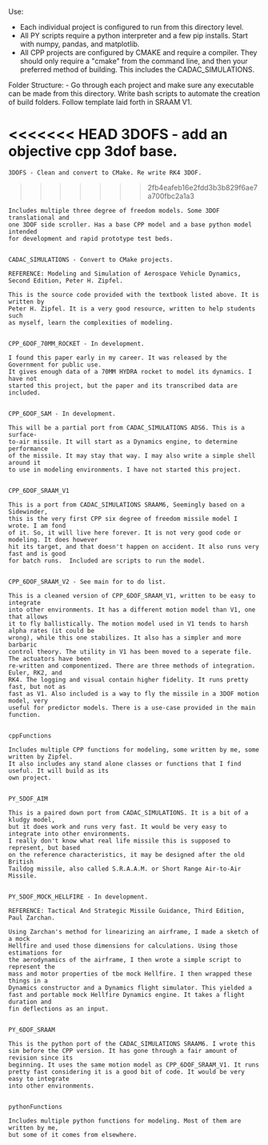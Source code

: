 
Use:
- Each individual project is configured to run from this directory level.
- All PY scripts require a python interpreter and a few pip installs.
Start with numpy, pandas, and matplotlib.  
- All CPP projects are configured by CMAKE and require a compiler.
They should only require a "cmake" from the command line, and then your preferred
method of building. This includes the CADAC_SIMULATIONS.

Folder Structure: - Go through each project and make sure any executable can be made
                           from this directory. Write bash scripts to automate the creation
                           of build folders. Follow template laid forth in SRAAM V1.

<<<<<<< HEAD
	3DOFS - add an objective cpp 3dof base.
=======
	3DOFS - Clean and convert to CMake. Re write RK4 3DOF.
>>>>>>> 2fb4eafeb16e2fdd3b3b829f6ae7a700fbc2a1a3

	Includes multiple three degree of freedom models. Some 3DOF translational and
	one 3DOF side scroller. Has a base CPP model and a base python model intended
	for development and rapid prototype test beds.


	CADAC_SIMULATIONS - Convert to CMake projects.

	REFERENCE: Modeling and Simulation of Aerospace Vehicle Dynamics,
	Second Edition, Peter H. Zipfel.

	This is the source code provided with the textbook listed above. It is written by
	Peter H. Zipfel. It is a very good resource, written to help students such
	as myself, learn the complexities of modeling.


	CPP_6DOF_70MM_ROCKET - In development.

	I found this paper early in my career. It was released by the Government for public use.
	It gives enough data of a 70MM HYDRA rocket to model its dynamics. I have not
	started this project, but the paper and its transcribed data are included.


	CPP_6DOF_SAM - In development.

	This will be a partial port from CADAC_SIMULATIONS ADS6. This is a surface-
	to-air missile. It will start as a Dynamics engine, to determine performance
	of the missile. It may stay that way. I may also write a simple shell around it
	to use in modeling environments. I have not started this project.


	CPP_6DOF_SRAAM_V1

	This is a port from CADAC_SIMULATIONS SRAAM6, Seemingly based on a Sidewinder,
	this is the very first CPP six degree of freedom missile model I wrote. I am fond
	of it. So, it will live here forever. It is not very good code or modeling. It does however
	hit its target, and that doesn't happen on accident. It also runs very fast and is good
	for batch runs.  Included are scripts to run the model.


	CPP_6DOF_SRAAM_V2 - See main for to do list.

	This is a cleaned version of CPP_6DOF_SRAAM_V1, written to be easy to integrate
	into other environments. It has a different motion model than V1, one that allows
	it to fly ballistically. The motion model used in V1 tends to harsh alpha rates (it could be
	wrong), while this one stabilizes. It also has a simpler and more barbaric
	control theory. The utility in V1 has been moved to a seperate file. The actuators have been 
	re-written and componentized. There are three methods of integration. Euler, RK2, and
	RK4. The logging and visual contain higher fidelity. It runs pretty fast, but not as
	fast as V1. Also included is a way to fly the missile in a 3DOF motion model, very
	useful for predictor models. There is a use-case provided in the main function.


	cppFunctions

	Includes multiple CPP functions for modeling, some written by me, some written by Zipfel.
	It also includes any stand alone classes or functions that I find useful. It will build as its
	own project.


	PY_5DOF_AIM

	This is a paired down port from CADAC_SIMULATIONS. It is a bit of a kludgy model,
	but it does work and runs very fast. It would be very easy to integrate into other environments.
	I really don't know what real life missile this is supposed to represent, but based
	on the reference characteristics, it may be designed after the old British
	Taildog missile, also called S.R.A.A.M. or Short Range Air-to-Air Missile. 


	PY_5DOF_MOCK_HELLFIRE - In development.

	REFERENCE: Tactical And Strategic Missile Guidance, Third Edition, Paul Zarchan.

	Using Zarchan's method for linearizing an airframe, I made a sketch of a mock 
	Hellfire and used those dimensions for calculations. Using those estimations for 
	the aerodynamics of the airframe, I then wrote a simple script to represent the 
	mass and motor properties of tbe mock Hellfire. I then wrapped these things in a 
	Dynamics constructor and a Dynamics flight simulator. This yielded a
	fast and portable mock Hellfire Dynamics engine. It takes a flight duration and 
	fin deflections as an input.


	PY_6DOF_SRAAM

	This is the python port of the CADAC_SIMULATIONS SRAAM6. I wrote this
	sim before the CPP version. It has gone through a fair amount of revision since its
	beginning. It uses the same motion model as CPP_6DOF_SRAAM_V1. It runs 
	pretty fast considering it is a good bit of code. It would be very easy to integrate
	into other environments.


	pythonFunctions

	Includes multiple python functions for modeling. Most of them are written by me,
	but some of it comes from elsewhere.






















